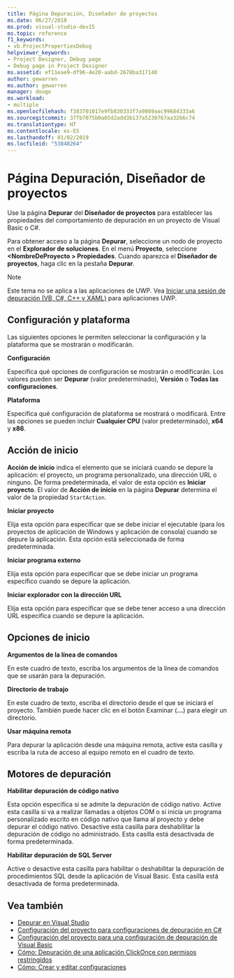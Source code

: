 ```yaml
---
title: Página Depuración, Diseñador de proyectos
ms.date: 06/27/2018
ms.prod: visual-studio-dev15
ms.topic: reference
f1_keywords:
- vb.ProjectPropertiesDebug
helpviewer_keywords:
- Project Designer, Debug page
- Debug page in Project Designer
ms.assetid: ef11eae9-df96-4e20-aabd-2678ba317140
author: gewarren
ms.author: gewarren
manager: douge
ms.workload:
- multiple
ms.openlocfilehash: f383701017e9fb830333f7a9869aac99684333a6
ms.sourcegitcommit: 37fb7075b0a65d2add3b137a5230767aa3266c74
ms.translationtype: HT
ms.contentlocale: es-ES
ms.lasthandoff: 01/02/2019
ms.locfileid: "53848264"
---
```

# <a name="debug-page-project-designer"></a>Página Depuración, Diseñador de proyectos

Use la página **Depurar** del **Diseñador de proyectos** para establecer las propiedades del comportamiento de depuración en un proyecto de Visual Basic o C#.

Para obtener acceso a la página **Depurar**, seleccione un nodo de proyecto en el **Explorador de soluciones**. En el menú **Proyecto**, seleccione **\<NombreDeProyecto > Propiedades**. Cuando aparezca el **Diseñador de proyectos**, haga clic en la pestaña **Depurar**.

> [!NOTE]
> Este tema no se aplica a las aplicaciones de UWP. Vea [Iniciar una sesión de depuración (VB, C#, C++ y XAML)](../../debugger/start-a-debugging-session-for-a-store-app-in-visual-studio-vb-csharp-cpp-and-xaml.md) para aplicaciones UWP.

## <a name="configuration-and-platform"></a>Configuración y plataforma

Las siguientes opciones le permiten seleccionar la configuración y la plataforma que se mostrarán o modificarán.

**Configuración**

Especifica qué opciones de configuración se mostrarán o modificarán. Los valores pueden ser **Depurar** (valor predeterminado), **Versión** o **Todas las configuraciones**.

**Plataforma**

Especifica qué configuración de plataforma se mostrará o modificará. Entre las opciones se pueden incluir **Cualquier CPU** (valor predeterminado), **x64** y **x86**.

## <a name="start-action"></a>Acción de inicio

**Acción de inicio** indica el elemento que se iniciará cuando se depure la aplicación: el proyecto, un programa personalizado, una dirección URL o ninguno. De forma predeterminada, el valor de esta opción es **Iniciar proyecto**. El valor de **Acción de inicio** en la página **Depurar** determina el valor de la propiedad `StartAction`.

**Iniciar proyecto**

Elija esta opción para especificar que se debe iniciar el ejecutable (para los proyectos de aplicación de Windows y aplicación de consola) cuando se depure la aplicación. Esta opción está seleccionada de forma predeterminada.

**Iniciar programa externo**

Elija esta opción para especificar que se debe iniciar un programa específico cuando se depure la aplicación.

**Iniciar explorador con la dirección URL**

Elija esta opción para especificar que se debe tener acceso a una dirección URL específica cuando se depure la aplicación.

## <a name="start-options"></a>Opciones de inicio

**Argumentos de la línea de comandos**

En este cuadro de texto, escriba los argumentos de la línea de comandos que se usarán para la depuración.

**Directorio de trabajo**

En este cuadro de texto, escriba el directorio desde el que se iniciará el proyecto. También puede hacer clic en el botón Examinar (**…**) para elegir un directorio.

**Usar máquina remota**

Para depurar la aplicación desde una máquina remota, active esta casilla y escriba la ruta de acceso al equipo remoto en el cuadro de texto.

## <a name="debugger-engines"></a>Motores de depuración

**Habilitar depuración de código nativo**

Esta opción especifica si se admite la depuración de código nativo. Active esta casilla si va a realizar llamadas a objetos COM o si inicia un programa personalizado escrito en código nativo que llama al proyecto y debe depurar el código nativo. Desactive esta casilla para deshabilitar la depuración de código no administrado. Esta casilla está desactivada de forma predeterminada.

**Habilitar depuración de SQL Server**

Active o desactive esta casilla para habilitar o deshabilitar la depuración de procedimientos SQL desde la aplicación de Visual Basic. Esta casilla está desactivada de forma predeterminada.

## <a name="see-also"></a>Vea también

- [Depurar en Visual Studio](../../debugger/debugger-feature-tour.md)
- [Configuración del proyecto para configuraciones de depuración en C#](../../debugger/project-settings-for-csharp-debug-configurations.md)
- [Configuración del proyecto para una configuración de depuración de Visual Basic](../../debugger/project-settings-for-a-visual-basic-debug-configuration.md)
- [Cómo: Depuración de una aplicación ClickOnce con permisos restringidos](../../deployment/how-to-debug-a-clickonce-application-with-restricted-permissions.md)
- [Cómo: Crear y editar configuraciones](../../ide/how-to-create-and-edit-configurations.md)